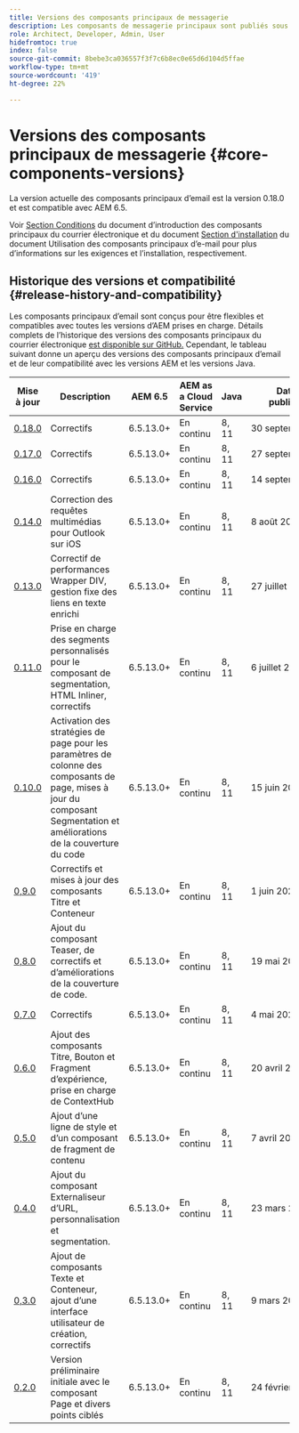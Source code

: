 ```yaml
---
title: Versions des composants principaux de messagerie
description: Les composants de messagerie principaux sont publiés sous forme de versions.
role: Architect, Developer, Admin, User
hidefromtoc: true
index: false
source-git-commit: 8bebe3ca036557f3f7c6b8ec0e65d6d104d5ffae
workflow-type: tm+mt
source-wordcount: '419'
ht-degree: 22%

---
```



# Versions des composants principaux de messagerie {#core-components-versions}

La version actuelle des composants principaux d’email est la version 0.18.0 et est compatible avec AEM 6.5.

Voir [Section Conditions](/help/email/introduction.md#requirements) du document d’introduction des composants principaux du courrier électronique et du document [Section d&#39;installation](/help/email/using.md#installing-the-email-core-components) du document Utilisation des composants principaux d’e-mail pour plus d’informations sur les exigences et l’installation, respectivement.

## Historique des versions et compatibilité {#release-history-and-compatibility}

Les composants principaux d’email sont conçus pour être flexibles et compatibles avec toutes les versions d’AEM prises en charge. Détails complets de l’historique des versions des composants principaux du courrier électronique [est disponible sur GitHub.](https://github.com/adobe/aem-core-email-components/releases) Cependant, le tableau suivant donne un aperçu des versions des composants principaux d’email et de leur compatibilité avec les versions AEM et les versions Java.

| Mise à jour | Description | AEM 6.5 | AEM as a Cloud Service | Java | Date de publication |
|---|---|---|---|---|---|
| [0.18.0](https://github.com/adobe/aem-core-email-components/releases/tag/v0.18.0) | Correctifs | 6.5.13.0+ | En continu | 8, 11 | 30 septembre 2022 |
| [0.17.0](https://github.com/adobe/aem-core-email-components/releases/tag/v0.17.0) | Correctifs | 6.5.13.0+ | En continu | 8, 11 | 27 septembre 2022 |
| [0.16.0](https://github.com/adobe/aem-core-email-components/releases/tag/v0.16.0) | Correctifs | 6.5.13.0+ | En continu | 8, 11 | 14 septembre 2022 |
| [0.14.0](https://github.com/adobe/aem-core-email-components/releases/tag/v0.14.0) | Correction des requêtes multimédias pour Outlook sur iOS | 6.5.13.0+ | En continu | 8, 11 | 8 août 2022 |
| [0.13.0](https://github.com/adobe/aem-core-email-components/releases/tag/v0.13.0) | Correctif de performances Wrapper DIV, gestion fixe des liens en texte enrichi | 6.5.13.0+ | En continu | 8, 11 | 27 juillet 2022 |
| [0.11.0](https://github.com/adobe/aem-core-email-components/releases/tag/v0.11.0) | Prise en charge des segments personnalisés pour le composant de segmentation, HTML Inliner, correctifs | 6.5.13.0+ | En continu | 8, 11 | 6 juillet 2022 |
| [0.10.0](https://github.com/adobe/aem-core-email-components/releases/tag/v0.10.0) | Activation des stratégies de page pour les paramètres de colonne des composants de page, mises à jour du composant Segmentation et améliorations de la couverture du code | 6.5.13.0+ | En continu | 8, 11 | 15 juin 2022 |
| [0,9.0](https://github.com/adobe/aem-core-email-components/releases/tag/v0.9.0) | Correctifs et mises à jour des composants Titre et Conteneur | 6.5.13.0+ | En continu | 8, 11 | 1 juin 2022 |
| [0,8.0](https://github.com/adobe/aem-core-email-components/releases/tag/v0.8.0) | Ajout du composant Teaser, de correctifs et d’améliorations de la couverture de code. | 6.5.13.0+ | En continu | 8, 11 | 19 mai 2022 |
| [0,7.0](https://github.com/adobe/aem-core-email-components/releases/tag/v0.7.0) | Correctifs | 6.5.13.0+ | En continu | 8, 11 | 4 mai 2022 |
| [0.6.0](https://github.com/adobe/aem-core-email-components/releases/tag/v0.6.0) | Ajout des composants Titre, Bouton et Fragment d’expérience, prise en charge de ContextHub | 6.5.13.0+ | En continu | 8, 11 | 20 avril 2022 |
| [0,5.0](https://github.com/adobe/aem-core-email-components/releases/tag/v0.5.0) | Ajout d’une ligne de style et d’un composant de fragment de contenu | 6.5.13.0+ | En continu | 8, 11 | 7 avril 2022 |
| [0.4.0](https://github.com/adobe/aem-core-email-components/releases/tag/v0.4.0) | Ajout du composant Externaliseur d’URL, personnalisation et segmentation. | 6.5.13.0+ | En continu | 8, 11 | 23 mars 2022 |
| [0,3.0](https://github.com/adobe/aem-core-email-components/releases/tag/v0.3.0) | Ajout de composants Texte et Conteneur, ajout d’une interface utilisateur de création, correctifs | 6.5.13.0+ | En continu | 8, 11 | 9 mars 2022 |
| [0,2.0](https://github.com/adobe/aem-core-email-components/releases/tag/v0.2.0) | Version préliminaire initiale avec le composant Page et divers points ciblés | 6.5.13.0+ | En continu | 8, 11 | 24 février 2022 |
